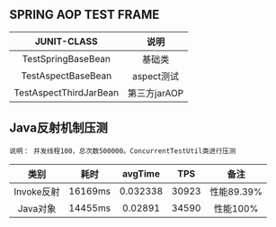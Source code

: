 ## SPRING AOP TEST FRAME
| JUNIT-CLASS | 说明 |
| :-----:   | :-----:   |
| TestSpringBaseBean | 基础类 |
| TestAspectBaseBean | aspect测试 |
| TestAspectThirdJarBean | 第三方jarAOP |


## Java反射机制压测
    说明： 并发线程100，总次数500000。ConcurrentTestUtil类进行压测
| 类别 | 耗时 | avgTime  |TPS | 备注  |
| :-----:   | :-----:   | :-----:   |:-----:   |:-----:   |
| Invoke反射 | 16169ms | 0.032338| 30923| 性能89.39% |
| Java对象 | 14455ms | 0.02891| 34590| 性能100% |
  
